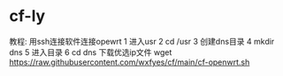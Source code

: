 # cf-ly
教程:
用ssh连接软件连接opewrt
1 进入usr
2 cd /usr
3 创建dns目录
4 mkdir dns
5 进入目录
6 cd dns
下载优选ip文件
wget https://raw.githubusercontent.com/wxfyes/cf/main/cf-openwrt.sh
